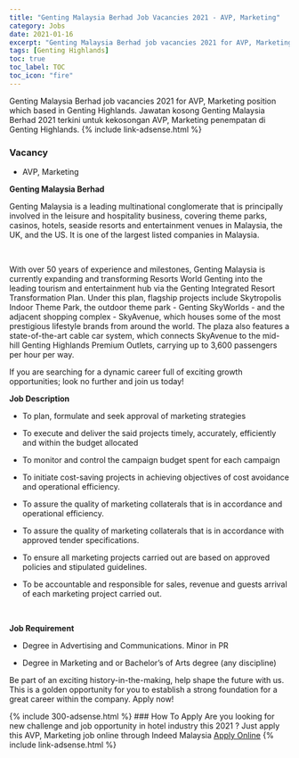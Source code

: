 ```yaml
---
title: "Genting Malaysia Berhad Job Vacancies 2021 - AVP, Marketing" 
category: Jobs 
date: 2021-01-16 
excerpt: "Genting Malaysia Berhad job vacancies 2021 for AVP, Marketing position which based in Genting Highlands. Jawatan kosong Genting Malaysia Berhad 2021 terkini untuk kekosongan AVP, Marketing penempatan di Genting Highlands" 
tags: [Genting Highlands] 
toc: true 
toc_label: TOC 
toc_icon: "fire" 
--- 
```


Genting Malaysia Berhad job vacancies 2021 for AVP, Marketing position which based in Genting Highlands. Jawatan kosong Genting Malaysia Berhad 2021 terkini untuk kekosongan AVP, Marketing penempatan di Genting Highlands. 
{% include link-adsense.html %} 
### Vacancy 
- AVP, Marketing 
<div><div><p><b>Genting Malaysia Berhad<br>
</b></p><p></p><p>Genting Malaysia is a leading multinational conglomerate that is principally involved in the leisure and hospitality business, covering theme parks, casinos, hotels, seaside resorts and entertainment venues in Malaysia, the UK, and the US. It is one of the largest listed companies in Malaysia.</p><br>
<p></p>
<p>With over 50 years of experience and milestones, Genting Malaysia is currently expanding and transforming Resorts World Genting into the leading tourism and entertainment hub via the Genting Integrated Resort Transformation Plan. Under this plan, flagship projects include Skytropolis Indoor Theme Park, the outdoor theme park - Genting SkyWorlds - and the adjacent shopping complex - SkyAvenue, which houses some of the most prestigious lifestyle brands from around the world. The plaza also features a state-of-the-art cable car system, which connects SkyAvenue to the mid-hill Genting Highlands Premium Outlets, carrying up to 3,600 passengers per hour per way.</p>
<p>If you are searching for a dynamic career full of exciting growth opportunities; look no further and join us today!</p>
<p><b>
Job Description</b></p>
<ul><li>To plan, formulate and seek approval of marketing strategies</li></ul>
<ul><li>To execute and deliver the said projects timely, accurately, efficiently and within the budget allocated</li></ul>
<ul><li>To monitor and control the campaign budget spent for each campaign</li></ul>
<ul><li>To initiate cost-saving projects in achieving objectives of cost avoidance and operational efficiency.</li></ul>
<ul><li>To assure the quality of marketing collaterals that is in accordance and operational efficiency.</li></ul>
<ul><li>To assure the quality of marketing collaterals that is in accordance with approved tender specifications.</li></ul>
<ul><li>To ensure all marketing projects carried out are based on approved policies and stipulated guidelines.</li></ul>
<ul><li>To be accountable and responsible for sales, revenue and guests arrival of each marketing project carried out.</li></ul><br>
<p></p>
<p><b>Job Requirement
</b></p><ul><li>Degree in Advertising and Communications. Minor in PR</li></ul>
<ul><li>Degree in Marketing and or Bachelor&#8217;s of Arts degree (any discipline)</li></ul>
<p>
Be part of an exciting history-in-the-making, help shape the future with us. This is a golden opportunity for you to establish a strong foundation for a great career within the company. Apply now!</p></div></div> 
{% include 300-adsense.html %} 
### How To Apply 
Are you looking for new challenge and job opportunity in hotel industry this 2021 ?
Just apply this AVP, Marketing job online through Indeed Malaysia 
<a href="https://malaysia.indeed.com/viewjob?jk=cb7b33a064f238d9" class="btn btn--info" target="_blank" rel="nofollow noopenner">Apply Online</a> 
{% include link-adsense.html %} 